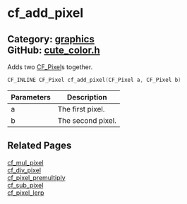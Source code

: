 [](../header.md ':include')

# cf_add_pixel

Category: [graphics](/api_reference?id=graphics)  
GitHub: [cute_color.h](https://github.com/RandyGaul/cute_framework/blob/master/include/cute_color.h)  
---

Adds two [CF_Pixel](/graphics/cf_pixel.md)s together.

```cpp
CF_INLINE CF_Pixel cf_add_pixel(CF_Pixel a, CF_Pixel b)
```

Parameters | Description
--- | ---
a | The first pixel.
b | The second pixel.

## Related Pages

[cf_mul_pixel](/graphics/cf_mul_pixel.md)  
[cf_div_pixel](/graphics/cf_div_pixel.md)  
[cf_pixel_premultiply](/graphics/cf_pixel_premultiply.md)  
[cf_sub_pixel](/graphics/cf_sub_pixel.md)  
[cf_pixel_lerp](/graphics/cf_pixel_lerp.md)  

